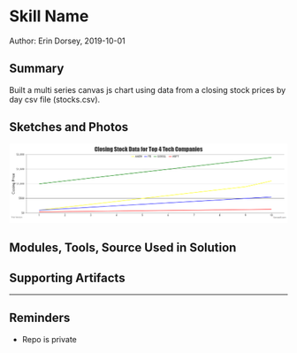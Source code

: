 #  Skill Name

Author: Erin Dorsey, 2019-10-01

## Summary
Built a multi series canvas js chart using data from a closing stock prices by day csv file (stocks.csv).

## Sketches and Photos
![Image](./images/capture.PNG)


## Modules, Tools, Source Used in Solution


## Supporting Artifacts


-----

## Reminders
- Repo is private
